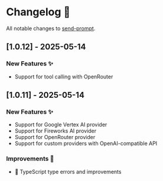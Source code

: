 # Changelog 📝

All notable changes to [send-prompt](https://github.com/paradite/send-prompt).

## [1.0.12] - 2025-05-14

### New Features ✨

- Support for tool calling with OpenRouter

## [1.0.11] - 2025-05-14

### New Features ✨

- Support for Google Vertex AI provider
- Support for Fireworks AI provider
- Support for OpenRouter provider
- Support for custom providers with OpenAI-compatible API

### Improvements 🔧

- 📝 TypeScript type errors and improvements
